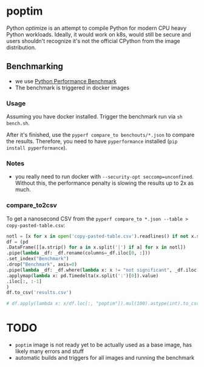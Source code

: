 # poptim
*P*ython *optim*ize is an attempt to compile Python for modern CPU heavy Python workloads. Ideally, it would work on k8s, would still be secure and users shouldn't recognize it's not the official CPython from the image distribution.

## Benchmarking
* we use [Python Performance Benchmark](https://pyperformance.readthedocs.io/)
* The benchmark is triggered in docker images

### Usage
Assuming you have docker installed. Trigger the benchmark run via `sh bench.sh`. 

After it's finished, use the `pyperf compare_to benchouts/*.json` to compare the results.  Therefore, you need to have `pyperformance` installed (`pip install pyperformance`).

### Notes
* you really need to run docker with `--security-opt seccomp=unconfined`. Without this, the performance penalty is slowing the results up to 2x as much.

### compare_to2csv
To get a nanosecond CSV from the `pyperf compare_to *.json --table > copy-pasted-table.csv`:


```python
notl = [x for x in open('copy-pasted-table.csv').readlines() if not x.startswith('+')]
df = (pd
.DataFrame([[a.strip() for a in x.split('|') if a] for x in notl])
.pipe(lambda _df: _df.rename(columns=_df.iloc[0, :]))
.set_index("Benchmark")
.drop("Benchmark", axis=0)
.pipe(lambda _df: _df.where(lambda x: x != "not significant", _df.iloc[:, 0], axis=0))
.applymap(lambda x: pd.Timedelta(x.split(':')[0]).value)
.iloc[:, :-1]
)
df.to_csv('results.csv')

# df.apply(lambda x: x/df.loc[:, "poptim"]).mul(100).astype(int).to_csv("poptim-relative.csv")
```

# TODO
* `poptim` image is not ready yet to be actually used as a base image, has likely many errors and stuff
* automatic builds and triggers for all images and running the benchmark
